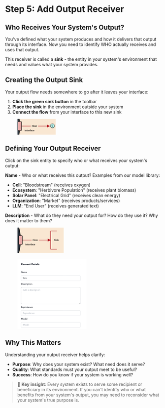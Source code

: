 # Step 5: Add Output Receiver

## Who Receives Your System's Output?

You've defined what your system produces and how it delivers that output through its interface. Now you need to identify WHO actually receives and uses that output.

This receiver is called a **sink** - the entity in your system's environment that needs and values what your system provides.

## Creating the Output Sink

Your output flow needs somewhere to go after it leaves your interface:

1. **Click the green sink button** in the toolbar
2. **Place the sink** in the environment outside your system
3. **Connect the flow** from your interface to this new sink

<figure><img src="../../.gitbook/assets/sink1.png" alt="" width="124"><figcaption></figcaption></figure>

## Defining Your Output Receiver

Click on the sink entity to specify who or what receives your system's output:

**Name** - Who or what receives this output? Examples from our model library:
- **Cell**: "Bloodstream" (receives oxygen)
- **Ecosystem**: "Herbivore Population" (receives plant biomass)  
- **Solar Panel**: "Electrical Grid" (receives clean energy)
- **Organization**: "Market" (receives products/services)
- **LLM**: "End User" (receives generated text)

**Description** - What do they need your output for? How do they use it? Why does it matter to them?

<figure><img src="../../.gitbook/assets/sink2 (1).png" alt="" width="150"><figcaption></figcaption></figure>

<figure><img src="../../.gitbook/assets/sink3 (1).png" alt="" width="224"><figcaption></figcaption></figure>

## Why This Matters

Understanding your output receiver helps clarify:
- **Purpose**: Why does your system exist? What need does it serve?
- **Quality**: What standards must your output meet to be useful?
- **Success**: How do you know if your system is working well?

> 🔑 **Key insight**: Every system exists to serve some recipient or beneficiary in its environment. If you can't identify who or what benefits from your system's output, you may need to reconsider what your system's true purpose is.

